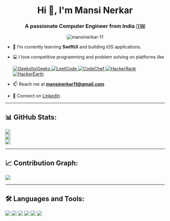 <h1 align="center">Hi 👋, I'm Mansi Nerkar</h1>
<h3 align="center">A passionate Computer Engineer from India 🇮🇳</h3>

<p align="center">
  <img src="https://komarev.com/ghpvc/?username=mansinerkar-11&label=Profile%20views&color=0e75b6&style=flat" alt="mansinerkar-11" />
</p>

- 🌱 I’m currently learning **SwiftUI** and building iOS applications.  
- 💻 I love competitive programming and problem solving on platforms like 
      <p align="left">
        <a href="https://www.geeksforgeeks.org/user/mansinerkar/">
          <img src="https://img.shields.io/badge/GeeksforGeeks-14BF96?style=for-the-badge&logo=geeksforgeeks&logoColor=white" alt="GeeksforGeeks" />
        </a>
        <a href="https://leetcode.com/u/mansinerkar/">
          <img src="https://img.shields.io/badge/LeetCode-FFA116?style=for-the-badge&logo=leetcode&logoColor=black" alt="LeetCode" />
        </a>
        <a href="https://www.codechef.com/users/mansinerkar11">
          <img src="https://img.shields.io/badge/CodeChef-5B4638?style=for-the-badge&logo=codechef&logoColor=white" alt="CodeChef" />
        </a>
        <a href="https://www.hackerrank.com/profile/mansinerkar11">
          <img src="https://img.shields.io/badge/HackerRank-2EC866?style=for-the-badge&logo=hackerrank&logoColor=white" alt="HackerRank" />
        </a>
        <a href="https://www.hackerearth.com/@mansinerkar11">
          <img src="https://img.shields.io/badge/HackerEarth-323754?style=for-the-badge&logo=hackerearth&logoColor=white" alt="HackerEarth" />
        </a>
      </p>


- 📫 Reach me at **mansinerkar11@gmail.com**  
- 🔗 Connect on [LinkedIn](https://www.linkedin.com/in/mansi-nerkar)

---

## 📊 GitHub Stats:
![](https://github-readme-stats.vercel.app/api?username=mansinerkar-11&theme=blueberry&hide_border=true&include_all_commits=true&count_private=true)<br/>
![](https://github-readme-streak-stats.herokuapp.com/?user=mansinerkar-11&theme=blueberry&hide_border=true)<br/>
![](https://github-readme-stats.vercel.app/api/top-langs/?username=mansinerkar-11&theme=blueberry&hide_border=true&layout=compact)

---

## 📈 Contribution Graph:
<img src="https://github-readme-activity-graph.vercel.app/graph?username=mansinerkar-11&theme=react-dark&bg_color=0d1117&color=58a6ff&line=58a6ff&point=ffffff&area=true&hide_border=true" />

---


## 🛠️ Languages and Tools:
<p align="left">
  <img src="https://img.shields.io/badge/Swift-F54A2A?style=for-the-badge&logo=swift&logoColor=white" />
  <img src="https://img.shields.io/badge/Xcode-147EFB?style=for-the-badge&logo=xcode&logoColor=white" />
  <img src="https://img.shields.io/badge/Java-ED8B00?style=for-the-badge&logo=java&logoColor=white" />
  <img src="https://img.shields.io/badge/C++-00599C?style=for-the-badge&logo=c%2B%2B&logoColor=white" />
  <img src="https://img.shields.io/badge/VSCode-007ACC?style=for-the-badge&logo=visual-studio-code&logoColor=white" />
  <img src="https://img.shields.io/badge/GitHub-181717?style=for-the-badge&logo=github&logoColor=white" />
</p>
